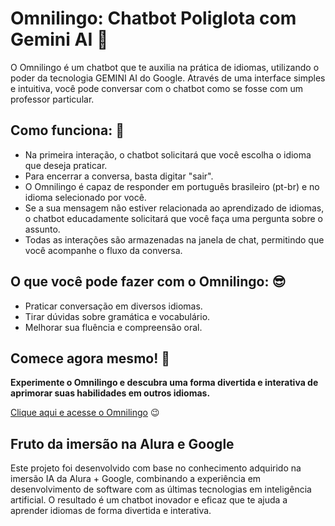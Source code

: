 # Omnilingo: Chatbot Poliglota com Gemini AI :speech_balloon:

O Omnilingo é um chatbot que te auxilia na prática de idiomas, utilizando o poder da tecnologia GEMINI AI do Google. 
Através de uma interface simples e intuitiva, você pode conversar com o chatbot como se fosse com um professor particular.

## Como funciona: :thinking:

- Na primeira interação, o chatbot solicitará que você escolha o idioma que deseja praticar.
- Para encerrar a conversa, basta digitar "sair".
- O Omnilingo é capaz de responder em português brasileiro (pt-br) e no idioma selecionado por você.
- Se a sua mensagem não estiver relacionada ao aprendizado de idiomas, o chatbot educadamente solicitará que você faça uma pergunta sobre o assunto.
- Todas as interações são armazenadas na janela de chat, permitindo que você acompanhe o fluxo da conversa.

## O que você pode fazer com o Omnilingo: :sunglasses:

- Praticar conversação em diversos idiomas.
- Tirar dúvidas sobre gramática e vocabulário.
- Melhorar sua fluência e compreensão oral.

## Comece agora mesmo! :rocket:

**Experimente o Omnilingo e descubra uma forma divertida e interativa de aprimorar suas habilidades em outros idiomas.**

[Clique aqui e acesse o Omnilingo](https://omnilingo.streamlit.app/) :wink:


## Fruto da imersão na Alura e Google

Este projeto foi desenvolvido com base no conhecimento adquirido na imersão IA da Alura + Google, combinando a experiência em desenvolvimento de software com as últimas tecnologias em inteligência artificial. O resultado é um chatbot inovador e eficaz que te ajuda a aprender idiomas de forma divertida e interativa.
